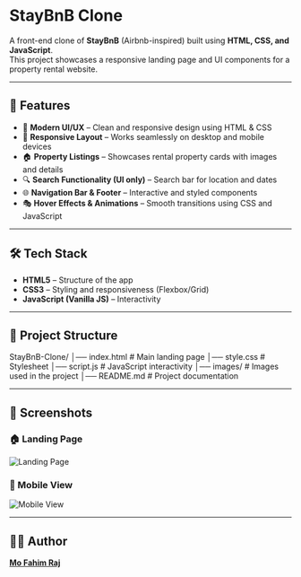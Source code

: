 # StayBnB Clone 

A front-end clone of **StayBnB** (Airbnb-inspired) built using **HTML, CSS, and JavaScript**.  
This project showcases a responsive landing page and UI components for a property rental website.

---

## 🚀 Features

- 🎨 **Modern UI/UX** – Clean and responsive design using HTML & CSS  
- 📱 **Responsive Layout** – Works seamlessly on desktop and mobile devices  
- 🏠 **Property Listings** – Showcases rental property cards with images and details  
- 🔍 **Search Functionality (UI only)** – Search bar for location and dates  
- 🌐 **Navigation Bar & Footer** – Interactive and styled components  
- 🎭 **Hover Effects & Animations** – Smooth transitions using CSS and JavaScript  

---

## 🛠️ Tech Stack

- **HTML5** – Structure of the app  
- **CSS3** – Styling and responsiveness (Flexbox/Grid)  
- **JavaScript (Vanilla JS)** – Interactivity  

---

## 📂 Project Structure
StayBnB-Clone/
│── index.html # Main landing page
│── style.css # Stylesheet
│── script.js # JavaScript interactivity
│── images/ # Images used in the project
│── README.md # Project documentation

---

## 📸 Screenshots

### 🏠 Landing Page
![Landing Page](images/screenshot1.png)

### 📱 Mobile View
![Mobile View](images/screenshot2.png)

---

## 👨‍💻 Author

**[Mo Fahim Raj](https://github.com/Fahimraj12)**  

